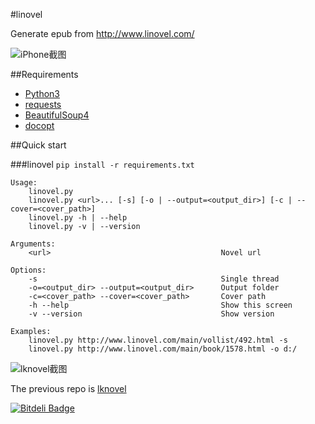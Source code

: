 #linovel

Generate epub from http://www.linovel.com/

![iPhone截图](https://raw.github.com/bebound/linovel/master/screenShot/total.png)

##Requirements

- [Python3](http://www.python.org/getit/)
- [requests](http://docs.python-requests.org/en/latest/)
- [BeautifulSoup4](http://www.crummy.com/software/BeautifulSoup/)
- [docopt](https://github.com/docopt/docopt)

##Quick start

###linovel
`pip install -r requirements.txt`

    Usage:
        linovel.py
        linovel.py <url>... [-s] [-o | --output=<output_dir>] [-c | --cover=<cover_path>]
        linovel.py -h | --help
        linovel.py -v | --version
    
    Arguments:
        <url>                                      Novel url
    
    Options:
        -s                                         Single thread
        -o=<output_dir> --output=<output_dir>      Output folder
        -c=<cover_path> --cover=<cover_path>       Cover path
        -h --help                                  Show this screen
        -v --version                               Show version
    
    Examples:
        linovel.py http://www.linovel.com/main/vollist/492.html -s
        linovel.py http://www.linovel.com/main/book/1578.html -o d:/
    

![lknovel截图](https://raw.github.com/bebound/linovel/master/screenShot/1.png)

The previous repo is [lknovel](https://github.com/bebound/lknovel)

[![Bitdeli Badge](https://d2weczhvl823v0.cloudfront.net/bebound/lknovel/trend.png)](https://bitdeli.com/free "Bitdeli Badge")


